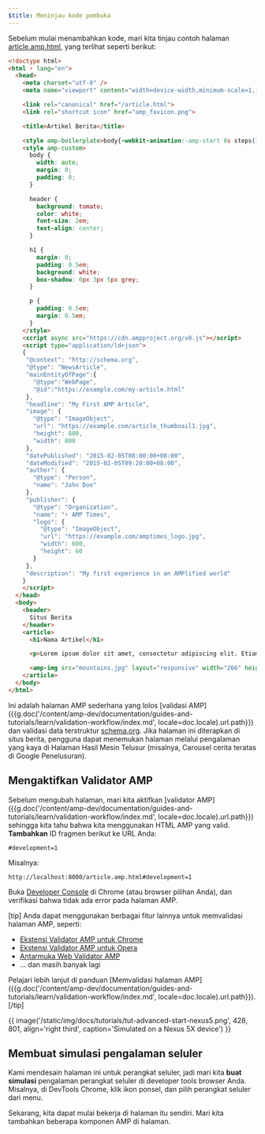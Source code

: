 ```yaml
---
$title: Meninjau kode pembuka
---
```


Sebelum mulai menambahkan kode, mari kita tinjau contoh halaman [article.amp.html](https://github.com/googlecodelabs/accelerated-mobile-pages-advanced/blob/master/article.amp.html), yang terlihat seperti berikut:

```html
<!doctype html>
<html ⚡ lang="en">
  <head>
    <meta charset="utf-8" />
    <meta name="viewport" content="width=device-width,minimum-scale=1,initial-scale=1">

    <link rel="canonical" href="/article.html">
    <link rel="shortcut icon" href="amp_favicon.png">

    <title>Artikel Berita</title>

    <style amp-boilerplate>body{-webkit-animation:-amp-start 8s steps(1,end) 0s 1 normal both;-moz-animation:-amp-start 8s steps(1,end) 0s 1 normal both;-ms-animation:-amp-start 8s steps(1,end) 0s 1 normal both;animation:-amp-start 8s steps(1,end) 0s 1 normal both}@-webkit-keyframes -amp-start{from{visibility:hidden}to{visibility:visible}}@-moz-keyframes -amp-start{from{visibility:hidden}to{visibility:visible}}@-ms-keyframes -amp-start{from{visibility:hidden}to{visibility:visible}}@-o-keyframes -amp-start{from{visibility:hidden}to{visibility:visible}}@keyframes -amp-start{from{visibility:hidden}to{visibility:visible}}</style><noscript><style amp-boilerplate>body{-webkit-animation:none;-moz-animation:none;-ms-animation:none;animation:none}</style></noscript>
    <style amp-custom>
      body {
        width: auto;
        margin: 0;
        padding: 0;
      }

      header {
        background: tomato;
        color: white;
        font-size: 2em;
        text-align: center;
      }

      h1 {
        margin: 0;
        padding: 0.5em;
        background: white;
        box-shadow: 0px 3px 5px grey;
      }

      p {
        padding: 0.5em;
        margin: 0.5em;
      }
    </style>
    <script async src="https://cdn.ampproject.org/v0.js"></script>
    <script type="application/ld+json">
    {
     "@context": "http://schema.org",
     "@type": "NewsArticle",
     "mainEntityOfPage":{
       "@type":"WebPage",
       "@id":"https://example.com/my-article.html"
     },
     "headline": "My First AMP Article",
     "image": {
       "@type": "ImageObject",
       "url": "https://example.com/article_thumbnail1.jpg",
       "height": 800,
       "width": 800
     },
     "datePublished": "2015-02-05T08:00:00+08:00",
     "dateModified": "2015-02-05T09:20:00+08:00",
     "author": {
       "@type": "Person",
       "name": "John Doe"
     },
     "publisher": {
       "@type": "Organization",
       "name": "⚡ AMP Times",
       "logo": {
         "@type": "ImageObject",
         "url": "https://example.com/amptimes_logo.jpg",
         "width": 600,
         "height": 60
       }
     },
     "description": "My first experience in an AMPlified world"
    }
    </script>
  </head>
  <body>
    <header>
      Situs Berita
    </header>
    <article>
      <h1>Nama Artikel</h1>

      <p>Lorem ipsum dolor sit amet, consectetur adipiscing elit. Etiam egestas tortor sapien, non tristique ligula accumsan eu.</p>

      <amp-img src="mountains.jpg" layout="responsive" width="266" height="150"></amp-img>
    </article>
  </body>
</html>
```

Ini adalah halaman AMP sederhana yang lolos [validasi AMP]({{g.doc('/content/amp-dev/documentation/guides-and-tutorials/learn/validation-workflow/index.md', locale=doc.locale).url.path}}) dan validasi data terstruktur [schema.org](http://schema.org/). Jika halaman ini diterapkan di situs berita, pengguna dapat menemukan halaman melalui pengalaman yang kaya di Halaman Hasil Mesin Telusur (misalnya, Carousel cerita teratas di Google Penelusuran).

## Mengaktifkan Validator AMP

Sebelum mengubah halaman, mari kita aktifkan [validator AMP]({{g.doc('/content/amp-dev/documentation/guides-and-tutorials/learn/validation-workflow/index.md', locale=doc.locale).url.path}}) sehingga kita tahu bahwa kita menggunakan HTML AMP yang valid.  **Tambahkan** ID fragmen berikut ke URL Anda:

```text
#development=1
```

Misalnya:

```text
http://localhost:8000/article.amp.html#development=1
```

Buka [Developer Console](https://developer.chrome.com/devtools/docs/console) di Chrome (atau browser pilihan Anda), dan verifikasi bahwa tidak ada error pada halaman AMP.

[tip]
Anda dapat menggunakan berbagai fitur lainnya untuk memvalidasi halaman AMP, seperti:

- [Ekstensi Validator AMP untuk Chrome](https://chrome.google.com/webstore/detail/amp-validator/nmoffdblmcmgeicmolmhobpoocbbmknc)
- [Ekstensi Validator AMP untuk Opera](https://addons.opera.com/en-gb/extensions/details/amp-validator/)
- [Antarmuka Web Validator AMP](https://validator.ampproject.org/)
- ... dan masih banyak lagi

Pelajari lebih lanjut di panduan [Memvalidasi halaman AMP]({{g.doc('/content/amp-dev/documentation/guides-and-tutorials/learn/validation-workflow/index.md', locale=doc.locale).url.path}}).
[/tip]

{{ image('/static/img/docs/tutorials/tut-advanced-start-nexus5.png', 428, 801, align='right third', caption='Simulated on a Nexus 5X device') }}

## Membuat simulasi pengalaman seluler

Kami mendesain halaman ini untuk perangkat seluler, jadi mari kita **buat simulasi** pengalaman perangkat seluler di developer tools browser Anda. Misalnya, di DevTools Chrome, klik ikon ponsel, dan pilih perangkat seluler dari menu.

Sekarang, kita dapat mulai bekerja di halaman itu sendiri. Mari kita tambahkan beberapa komponen AMP di halaman.
